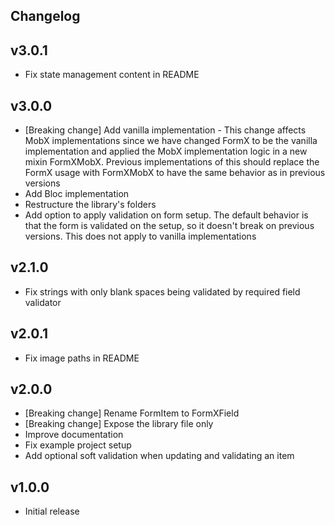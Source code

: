 ## Changelog

## v3.0.1
- Fix state management content in README

## v3.0.0
- [Breaking change] Add vanilla implementation - This change affects MobX implementations since we 
  have changed FormX<T> to be the vanilla implementation and applied the MobX implementation logic 
  in a new mixin FormXMobX<T>. Previous implementations of this should replace the FormX<T> usage 
  with FormXMobX<T> to have the same behavior as in previous versions
- Add Bloc implementation
- Restructure the library's folders
- Add option to apply validation on form setup. The default behavior is that the form is validated
  on the setup, so it doesn't break on previous versions. This does not apply to vanilla 
  implementations

## v2.1.0
- Fix strings with only blank spaces being validated by required field validator

## v2.0.1
- Fix image paths in README

## v2.0.0
- [Breaking change] Rename FormItem to FormXField
- [Breaking change] Expose the library file only
- Improve documentation
- Fix example project setup
- Add optional soft validation when updating and validating an item

## v1.0.0
- Initial release
